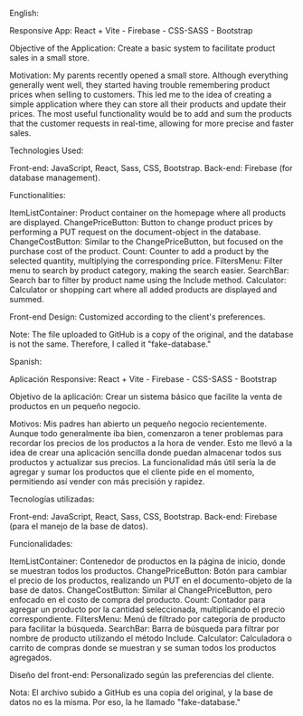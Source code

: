 English:

Responsive App: React + Vite - Firebase - CSS-SASS - Bootstrap

Objective of the Application:
Create a basic system to facilitate product sales in a small store.

Motivation:
My parents recently opened a small store. Although everything generally went well, they started having trouble remembering product prices when selling to customers. This led me to the idea of creating a simple application where they can store all their products and update their prices. The most useful functionality would be to add and sum the products that the customer requests in real-time, allowing for more precise and faster sales.

Technologies Used:

Front-end: JavaScript, React, Sass, CSS, Bootstrap.
Back-end: Firebase (for database management).

Functionalities:

ItemListContainer: Product container on the homepage where all products are displayed.
ChangePriceButton: Button to change product prices by performing a PUT request on the document-object in the database.
ChangeCostButton: Similar to the ChangePriceButton, but focused on the purchase cost of the product.
Count: Counter to add a product by the selected quantity, multiplying the corresponding price.
FiltersMenu: Filter menu to search by product category, making the search easier.
SearchBar: Search bar to filter by product name using the Include method.
Calculator: Calculator or shopping cart where all added products are displayed and summed.

Front-end Design:
Customized according to the client's preferences.

Note:
The file uploaded to GitHub is a copy of the original, and the database is not the same. Therefore, I called it "fake-database."


Spanish:

Aplicación Responsive: React + Vite - Firebase - CSS-SASS - Bootstrap

Objetivo de la aplicación:
Crear un sistema básico que facilite la venta de productos en un pequeño negocio.

Motivos:
Mis padres han abierto un pequeño negocio recientemente. Aunque todo generalmente iba bien, comenzaron a tener problemas para recordar los precios de los productos a la hora de vender. Esto me llevó a la idea de crear una aplicación sencilla donde puedan almacenar todos sus productos y actualizar sus precios. La funcionalidad más útil sería la de agregar y sumar los productos que el cliente pide en el momento, permitiendo así vender con más precisión y rapidez.

Tecnologías utilizadas:

Front-end: JavaScript, React, Sass, CSS, Bootstrap.
Back-end: Firebase (para el manejo de la base de datos).

Funcionalidades:

ItemListContainer: Contenedor de productos en la página de inicio, donde se muestran todos los productos.
ChangePriceButton: Botón para cambiar el precio de los productos, realizando un PUT en el documento-objeto de la base de datos.
ChangeCostButton: Similar al ChangePriceButton, pero enfocado en el costo de compra del producto.
Count: Contador para agregar un producto por la cantidad seleccionada, multiplicando el precio correspondiente.
FiltersMenu: Menú de filtrado por categoría de producto para facilitar la búsqueda.
SearchBar: Barra de búsqueda para filtrar por nombre de producto utilizando el método Include.
Calculator: Calculadora o carrito de compras donde se muestran y se suman todos los productos agregados.

Diseño del front-end:
Personalizado según las preferencias del cliente.

Nota:
El archivo subido a GitHub es una copia del original, y la base de datos no es la misma. Por eso, la he llamado "fake-database."

